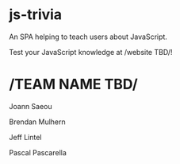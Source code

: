 # js-trivia
An SPA helping to teach users about JavaScript.

Test your JavaScript knowledge at /website TBD/!
  
# /TEAM NAME TBD/
Joann Saeou

Brendan Mulhern

Jeff Lintel

Pascal Pascarella
